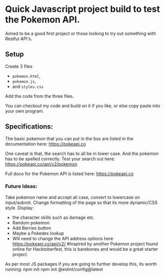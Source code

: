 # Quick Javascript project build to test the Pokemon API.

Aimed to be a good first project or those looking to try out something with Restful API's.

## Setup

Create 3 files

- `pokemon.html`,
- `pokemon.js`,
- and `styles.css`

Add the code from the three files.

You can checkout my code and build on it if you like, or else copy paste into your own program.

## Specifications:

The basic pokemon that you can put in the box are listed in the documentation here:
https://pokeapi.co

One caveat is that, the search has to all be in lower case. And the pokemon has to be spelled correctly. Test your search out here:
https://pokeapi.co/api/v2/pokemon

Full doco for the Pokemon API is listed here:
https://pokeapi.co

### Future Ideas:

Take pokemon name and accept all case, convert to lowercase on input/submit.
Change formatting of the page so that its more dynamic/CSS style.
Display:

- the character skills such as damage etc.
- Random pokemon
- Add Berries button
- Maybe a Pokedex lookup
- Will need to change the API address
  options here https://pokeapi.co/api/v2/
  #Inspired by another Pokemon project found online for Hacktoberfest, this is barebones and would be a great starter project.

As per most JS packages if you are going to further develop this, its worth running:
npm init
npm init @eslint/config@latest
